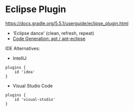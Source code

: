 
# Eclipse Plugin
https://docs.gradle.org/5.5.1/userguide/eclipse_plugin.html

* 'Eclipse dance' (clean, refresh, repeat)
* [Code Generation: apt / apt-eclipse](https://github.com/tbroyer/gradle-apt-plugin)



IDE Alternatives:
* IntelliJ
```
plugins {
    id 'idea'
}
```
* Visual Studio Code
```
plugins {
    id 'visual-studio'
}
```
